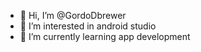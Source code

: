 - 👋 Hi, I’m @GordoDbrewer
- 👀 I’m interested in android studio
- 🌱 I’m currently learning app development


<!---
GordoDbrewer/GordoDbrewer is a ✨ special ✨ repository because its `README.md` (this file) appears on your GitHub profile.
You can click the Preview link to take a look at your changes.
--->

